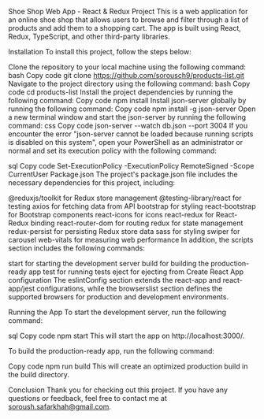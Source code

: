 Shoe Shop Web App - React & Redux Project
This is a web application for an online shoe shop that allows users to browse and filter through a list of products and add them to a shopping cart. The app is built using React, Redux, TypeScript, and other third-party libraries.

Installation
To install this project, follow the steps below:

Clone the repository to your local machine using the following command:
bash
Copy code
git clone https://github.com/sorousch9/products-list.git
Navigate to the project directory using the following command:
bash
Copy code
cd products-list
Install the project dependencies by running the following command:
Copy code
npm install
Install json-server globally by running the following command:
Copy code
npm install -g json-server
Open a new terminal window and start the json-server by running the following command:
css
Copy code
json-server --watch db.json --port 3004
If you encounter the error "json-server cannot be loaded because running scripts is disabled on this system", open your PowerShell as an administrator or normal and set its execution policy with the following command:

sql
Copy code
Set-ExecutionPolicy -ExecutionPolicy RemoteSigned -Scope CurrentUser
Package.json
The project's package.json file includes the necessary dependencies for this project, including:

@reduxjs/toolkit for Redux store management
@testing-library/react for testing
axios for fetching data from API
bootstrap for styling
react-bootstrap for Bootstrap components
react-icons for icons
react-redux for React-Redux binding
react-router-dom for routing
redux for state management
redux-persist for persisting Redux store data
sass for styling
swiper for carousel
web-vitals for measuring web performance
In addition, the scripts section includes the following commands:

start for starting the development server
build for building the production-ready app
test for running tests
eject for ejecting from Create React App configuration
The eslintConfig section extends the react-app and react-app/jest configurations, while the browserslist section defines the supported browsers for production and development environments.

Running the App
To start the development server, run the following command:

sql
Copy code
npm start
This will start the app on http://localhost:3000/.

To build the production-ready app, run the following command:

Copy code
npm run build
This will create an optimized production build in the build directory.

Conclusion
Thank you for checking out this project. If you have any questions or feedback, feel free to contact me at soroush.safarkhah@gmail.com.